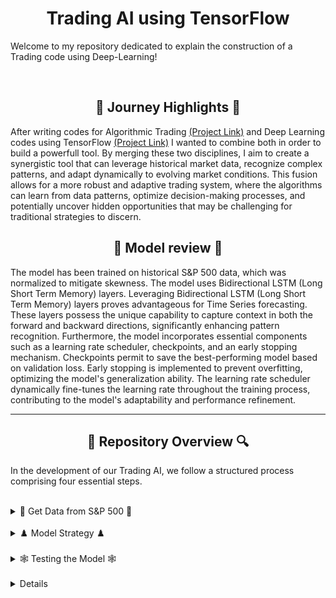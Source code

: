 <h1 align="center">Trading AI using TensorFlow</h1>

<p>Welcome to my repository dedicated to explain the construction of a Trading code using Deep-Learning!

</p>



<br>

<h2 align="center">🌅 Journey Highlights 🌅</h2>
<p>
After writing codes for Algorithmic Trading <a href="https://github.com/trystan-geoffre/Algorithmic-Trading">(Project Link)</a> and Deep Learning codes using TensorFlow <a href="https://github.com/trystan-geoffre/Deep-Learning-TensorFlow">(Project Link)</a> I wanted to combine both in order to build a powerfull tool. By merging these two disciplines, I aim to create a synergistic tool that can leverage historical market data, recognize complex patterns, and adapt dynamically to evolving market conditions. This fusion allows for a more robust and adaptive trading system, where the algorithms can learn from data patterns, optimize decision-making processes, and potentially uncover hidden opportunities that may be challenging for traditional strategies to discern.
  

<h2 align ="center">🎯 Model review 🎯 </h2>


 The model has been trained on historical S&P 500 data, which was normalized to mitigate skewness. The model uses Bidirectional LSTM (Long Short Term Memory) layers. Leveraging Bidirectional LSTM (Long Short Term Memory) layers proves advantageous for Time Series forecasting. These layers possess the unique capability to capture context in both the forward and backward directions, significantly enhancing pattern recognition. Furthermore, the model incorporates essential components such as a learning rate scheduler, checkpoints, and an early stopping mechanism. Checkpoints permit to save the best-performing model based on validation loss. Early stopping is implemented to prevent overfitting, optimizing the model's generalization ability. The learning rate scheduler dynamically fine-tunes the learning rate throughout the training process, contributing to the model's adaptability and performance refinement.

---


<h2 align="center">🔎 Repository Overview 🔍</h2>

In the development of our Trading AI, we follow a structured process comprising four essential steps.

<br>

<details>
  <h2 align="center">📜 Get Data from S&P 500 📜</h2>
  
  <summary> 📜 Get Data from S&P 500 📜</summary> 

  <p>

<a href=""> Code Link</a>
  </p>
  <br>
</details>

<br>

<details>
  <h2 align="center">♟️ Model Strategy ♟️</h2>
  
  <summary> ♟️ Model Strategy ♟️</summary> 

  <p>

<a href=""> Code Link</a>
  </p>
  <br>
</details>

<br>

<details>
  <h2 align="center">🕸️ Testing the Model 🕸️</h2>
  
  <summary> 🕸️ Testing the Model 🕸️</summary> 

  <p>

<a href=""> Code Link</a>
  </p>
  <br>
</details>

<br>

<details>
  <h2 align="center"> ⚡️ Lunching the model to real-time Traiding< ⚡️/h2>
  
  <summary> ⚡️ Lunching the model to real-time Traiding< ⚡️</summary> 

  <p>

<a href=""> Code Link</a>
  </p>
  <br>
</details>

<br>



  
